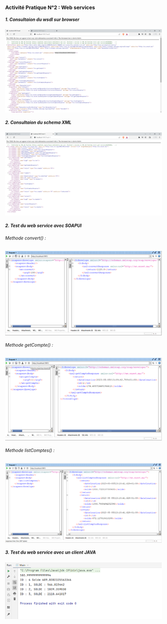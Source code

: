 <h3>Activité Pratique N°2 : Web services</h3>

<h5>1. Consultaion du wsdl sur browser</h5>

<img src="captures/localhost_1997__wsdl - Brave 5_5_2023 1_02_01 PM.png">

<h5>2. Consultaion du schema XML</h5>

<img src="captures/localhost_1997__wsdl - Brave 5_5_2023 1_02_08 PM.png">

<h5>2. Test du web service avec SOAPUI</h5>
<h6>Methode convert() : </h6>
<img src="captures/req1.png">
<h6>Methode getCompte() : </h6>
<img src="captures/req3.png">
<h6>Methode listComptes() : </h6>
<img src="captures/req2.png">

<h5>3. Test du web service avec un client JAVA</h5>
<img src="captures/cltjava.png">